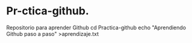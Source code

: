 # Pr-ctica-github.
Repositorio para aprender Github
cd Practica-github
echo "Aprendiendo Github paso a paso" >aprendizaje.txt